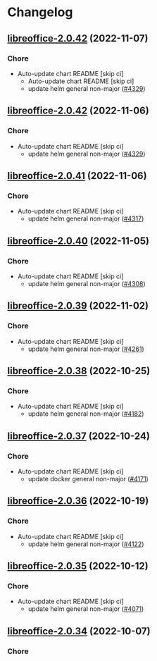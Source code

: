 # Changelog



## [libreoffice-2.0.42](https://github.com/truecharts/charts/compare/libreoffice-2.0.41...libreoffice-2.0.42) (2022-11-07)

### Chore

- Auto-update chart README [skip ci]
  - Auto-update chart README [skip ci]
  - update helm general non-major ([#4329](https://github.com/truecharts/charts/issues/4329))




## [libreoffice-2.0.42](https://github.com/truecharts/charts/compare/libreoffice-2.0.41...libreoffice-2.0.42) (2022-11-06)

### Chore

- Auto-update chart README [skip ci]
  - update helm general non-major ([#4329](https://github.com/truecharts/charts/issues/4329))




## [libreoffice-2.0.41](https://github.com/truecharts/charts/compare/libreoffice-2.0.40...libreoffice-2.0.41) (2022-11-06)

### Chore

- Auto-update chart README [skip ci]
  - update helm general non-major ([#4317](https://github.com/truecharts/charts/issues/4317))




## [libreoffice-2.0.40](https://github.com/truecharts/charts/compare/libreoffice-2.0.39...libreoffice-2.0.40) (2022-11-05)

### Chore

- Auto-update chart README [skip ci]
  - update helm general non-major ([#4308](https://github.com/truecharts/charts/issues/4308))




## [libreoffice-2.0.39](https://github.com/truecharts/charts/compare/libreoffice-2.0.38...libreoffice-2.0.39) (2022-11-02)

### Chore

- Auto-update chart README [skip ci]
  - update helm general non-major ([#4261](https://github.com/truecharts/charts/issues/4261))




## [libreoffice-2.0.38](https://github.com/truecharts/charts/compare/libreoffice-2.0.37...libreoffice-2.0.38) (2022-10-25)

### Chore

- Auto-update chart README [skip ci]
  - update helm general non-major ([#4182](https://github.com/truecharts/charts/issues/4182))




## [libreoffice-2.0.37](https://github.com/truecharts/charts/compare/libreoffice-2.0.36...libreoffice-2.0.37) (2022-10-24)

### Chore

- Auto-update chart README [skip ci]
  - update docker general non-major ([#4171](https://github.com/truecharts/charts/issues/4171))




## [libreoffice-2.0.36](https://github.com/truecharts/charts/compare/libreoffice-2.0.35...libreoffice-2.0.36) (2022-10-19)

### Chore

- Auto-update chart README [skip ci]
  - update helm general non-major ([#4122](https://github.com/truecharts/charts/issues/4122))




## [libreoffice-2.0.35](https://github.com/truecharts/charts/compare/libreoffice-2.0.34...libreoffice-2.0.35) (2022-10-12)

### Chore

- Auto-update chart README [skip ci]
  - update helm general non-major ([#4071](https://github.com/truecharts/charts/issues/4071))




## [libreoffice-2.0.34](https://github.com/truecharts/charts/compare/libreoffice-2.0.33...libreoffice-2.0.34) (2022-10-07)

### Chore

